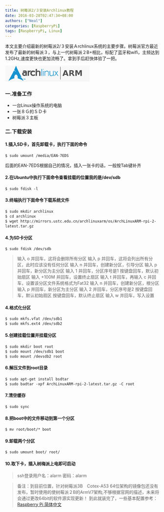 ```yaml
---
title: 树莓派2/３安装Archlinux教程
date: 2016-03-28T02:47:34+08:00
authors: ["Neal"]
categories: [RaspberryPi]
tags: [RaspberryPi, Linux]
---
```


本文主要介绍最新的树莓派2/３安装Ａrchlinux系统的主要步骤。树莓派官方最近发布了最新的树莓派３，与上一代树莓派２B+相比，标配了蓝牙和wifi，主频达到1.2GHz,速度更快也更加流畅了。拿到手后赶快体验了一把。

<!--more-->

![arch](/images/archlinux.png "Arch Linux")
### 一.准备工作
* 一台Linux操作系统的电脑
* 一张８Ｇ的ＳＤ卡
* 树莓派３主板

### 二.下载安装
#### 1.插入SD卡，首先卸载卡，执行下面的命令

    $ sudo umount /media/EAN-7EDS

后面的EAN-7EDS根据自己的情况，插入一张卡的话，一般按Tab键补齐
#### 2.在Ubuntu中执行下面命令查看挂载的位置我的是/dev/sdb

    $ sudo fdisk -l

#### 3.终端执行下面命令下载系统文件

    $ sudo mkdir archlinux
    $ cd archlinux
    $ wget http://mirrors.ustc.edu.cn/archlinuxarm/os/ArchLinuxARM-rpi-2-latest.tar.gz

#### 4.为SD卡分区

    $ sudo fdisk /dev/sdb

>   输入 o 并回车，这将会删除所有分区
    输入 p 并回车，这将会列出所有分区，此时应该没有任何分区
    输入 n 并回车，创建新分区，引导分区
    输入 p 并回车，新分区为主分区
    输入 1 并回车，分区序号是1
    按键盘回车，默认初始扇区
    输入 +100M 并回车，设置终止扇区
    输入 t 并回车，再输入 c 并回车，设置该分区文件系统格式为Fat32
    输入 n 并回车，创建新分区，根分区
    输入 p 并回车，新分区为主分区
    输入 2 并回车，分区序号是2
    按键盘回车，默认初始扇区
    按键盘回车，默认终止扇区
    输入 w 并回车，写入设置

#### 4.格式化分区

    $ sudo mkfs.vfat /dev/sdb1
    $ sudo mkfs.ext4 /dev/sdb2

#### 5.创建挂载位置并挂载分区

    $ sudo mkdir boot root
    $ sudo mount /dev/sdb1 boot
    $ sudo mount /devsdb2 root

#### 6.解压文件到root目录

    $ sudo apt-get install bsdtar
    $ sudo badtar -xpf ArchLinuxARM-rpi-2-latest.tar.gz -C root

#### 7.清空缓存

    $ sudo sync

#### 8.把boot中的文件移动到第一个分区

    $ mv root/boot/* boot

#### 9.卸载两个分区

    $ sudo umount boot/ root/

#### 10.取下卡，插入树梅派上电即可启动

>ssh登录用户名：alarm
 密码：alarm

> 备注：到目前位置，针对树莓派3B　Cotex-A53 64位架构的镜像包还没有发布，暂时使用的使树莓派２B的ArmV7架构,不够根据官网的描述，未来将会通过更改64bit的软件源实现更新！
到此就装完了，一些基本配置参考：
[Raspberry Pi 简体中文](https://wiki.archlinux.org/index.php/Raspberry_Pi)


